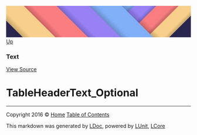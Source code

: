![](../Content/LDoc-banner-small.png "")
[Up](Text.md)

### Text
[View Source](../Markdown/Text/Text.cs)

# TableHeaderText_Optional



---

Copyright 2016 &copy; [Home](../../README.md) [Table of Contents](../../TableOfContents.md)

This markdown was generated by [LDoc](https://github.com/CodeSingularity/LDoc), powered by [LUnit](https://github.com/CodeSingularity/LUnit), [LCore](https://github.com/CodeSingularity/LCore)
